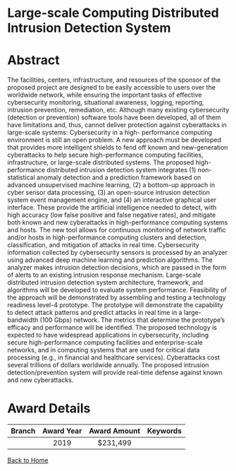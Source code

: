 
Large-scale Computing Distributed Intrusion Detection System
============================================================

# Abstract


The facilities, centers, infrastructure, and resources of the sponsor of the proposed project are designed to be easily accessible to users over the worldwide network, while ensuring the important tasks of effective cybersecurity monitoring, situational awareness, logging, reporting, intrusion prevention, remediation, etc. Although many existing cybersecurity (detection or prevention) software tools have been developed, all of them have limitations and, thus, cannot deliver protection against cyberattacks in large-scale systems: Cybersecurity in a high- performance computing environment is still an open problem. A new approach must be developed that provides more intelligent shields to fend off known and new-generation cyberattacks to help secure high-performance computing facilities, infrastructure, or large-scale distributed systems. The proposed high-performance distributed intrusion detection system integrates (1) non- statistical anomaly detection and a prediction framework based on advanced unsupervised machine learning, (2) a bottom-up approach in cyber sensor data processing, (3) an open-source intrusion detection system event management engine, and (4) an interactive graphical user interface. These provide the artificial intelligence needed to detect, with high accuracy (low false positive and false negative rates), and mitigate both known and new cyberattacks in high-performance computing systems and hosts. The new tool allows for continuous monitoring of network traffic and/or hosts in high-performance computing clusters and detection, classification, and mitigation of attacks in real time. Cybersecurity information collected by cybersecurity sensors is processed by an analyzer using advanced deep machine learning and prediction algorithms. The analyzer makes intrusion detection decisions, which are passed in the form of alerts to an existing intrusion response mechanism. Large-scale distributed intrusion detection system architecture, framework, and algorithms will be developed to evaluate system performance. Feasibility of the approach will be demonstrated by assembling and testing a technology readiness level-4 prototype. The prototype will demonstrate the capability to detect attack patterns and predict attacks in real time in a large-bandwidth (100 Gbps) network. The metrics that determine the prototype’s efficacy and performance will be identified. The proposed technology is expected to have widespread applications in cybersecurity, including secure high-performance computing facilities and enterprise-scale networks, and in computing systems that are used for critical data processing (e.g., in financial and healthcare services). Cyberattacks cost several trillions of dollars worldwide annually. The proposed intrusion detection/prevention system will provide real-time defense against known and new cyberattacks.  

# Award Details

|Branch|Award Year|Award Amount|Keywords|
| :---: | :---: | :---: | :---: |
||2019|$231,499||
  
  


[Back to Home](https://github.com/chrischow/dod_sbir_awards/Reports/CC/#755)